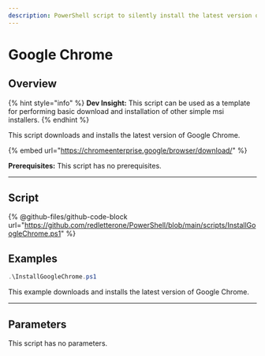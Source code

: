 ```yaml
---
description: PowerShell script to silently install the latest version of Google Chrome.
---
```


# Google Chrome

## Overview

{% hint style="info" %}
**Dev Insight:** This script can be used as a template for performing basic download and installation of other simple msi installers.
{% endhint %}

This script downloads and installs the latest version of Google Chrome.

{% embed url="https://chromeenterprise.google/browser/download/" %}

**Prerequisites:** This script has no prerequisites.&#x20;

***

## Script

{% @github-files/github-code-block url="https://github.com/redletterone/PowerShell/blob/main/scripts/InstallGoogleChrome.ps1" %}

## Examples

```powershell
.\InstallGoogleChrome.ps1
```

This example downloads and installs the latest version of Google Chrome.

***

## Parameters

This script has no parameters.
